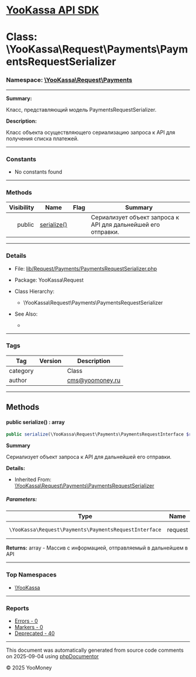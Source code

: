 # [YooKassa API SDK](../home.md)

# Class: \YooKassa\Request\Payments\PaymentsRequestSerializer
### Namespace: [\YooKassa\Request\Payments](../namespaces/yookassa-request-payments.md)
---
**Summary:**

Класс, представляющий модель PaymentsRequestSerializer.

**Description:**

Класс объекта осуществляющего сериализацию запроса к API для получения списка платежей.

---
### Constants
* No constants found

---
### Methods
| Visibility | Name | Flag | Summary |
| ----------:| ---- | ---- | ------- |
| public | [serialize()](../classes/YooKassa-Request-Payments-PaymentsRequestSerializer.md#method_serialize) |  | Сериализует объект запроса к API для дальнейшей его отправки. |

---
### Details
* File: [lib/Request/Payments/PaymentsRequestSerializer.php](../../lib/Request/Payments/PaymentsRequestSerializer.php)
* Package: YooKassa\Request
* Class Hierarchy:
  * \YooKassa\Request\Payments\PaymentsRequestSerializer

* See Also:
  * [](https://yookassa.ru/developers/api)

---
### Tags
| Tag | Version | Description |
| --- | ------- | ----------- |
| category |  | Class |
| author |  | cms@yoomoney.ru |

---
## Methods
<a name="method_serialize" class="anchor"></a>
#### public serialize() : array

```php
public serialize(\YooKassa\Request\Payments\PaymentsRequestInterface $request) : array
```

**Summary**

Сериализует объект запроса к API для дальнейшей его отправки.

**Details:**
* Inherited From: [\YooKassa\Request\Payments\PaymentsRequestSerializer](../classes/YooKassa-Request-Payments-PaymentsRequestSerializer.md)

##### Parameters:
| Type | Name | Description |
| ---- | ---- | ----------- |
| <code lang="php">\YooKassa\Request\Payments\PaymentsRequestInterface</code> | request  | Сериализуемый объект |

**Returns:** array - Массив с информацией, отправляемый в дальнейшем в API



---

### Top Namespaces

* [\YooKassa](../namespaces/yookassa.md)

---

### Reports
* [Errors - 0](../reports/errors.md)
* [Markers - 0](../reports/markers.md)
* [Deprecated - 40](../reports/deprecated.md)

---

This document was automatically generated from source code comments on 2025-09-04 using [phpDocumentor](http://www.phpdoc.org/)

&copy; 2025 YooMoney